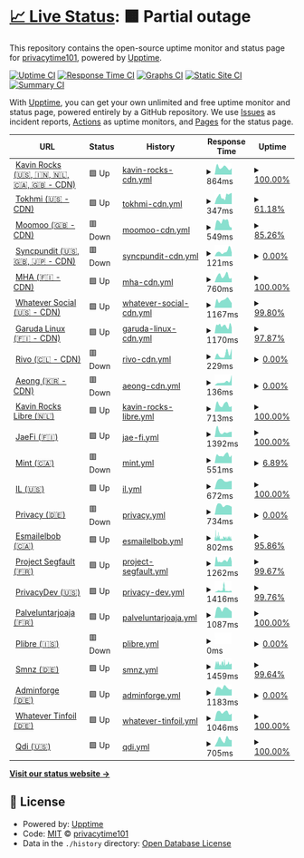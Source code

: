 # [📈 Live Status](https://privacytime101.github.io/PipedStatus): <!--live status--> **🟧 Partial outage**

This repository contains the open-source uptime monitor and status page for [privacytime101](https://privacytime101.github.io/PipedStatus), powered by [Upptime](https://github.com/upptime/upptime).

[![Uptime CI](https://github.com/privacytime101/PipedStatus/workflows/Uptime%20CI/badge.svg)](https://github.com/privacytime101/PipedStatus/actions?query=workflow%3A%22Uptime+CI%22)
[![Response Time CI](https://github.com/privacytime101/PipedStatus/workflows/Response%20Time%20CI/badge.svg)](https://github.com/privacytime101/PipedStatus/actions?query=workflow%3A%22Response+Time+CI%22)
[![Graphs CI](https://github.com/privacytime101/PipedStatus/workflows/Graphs%20CI/badge.svg)](https://github.com/privacytime101/PipedStatus/actions?query=workflow%3A%22Graphs+CI%22)
[![Static Site CI](https://github.com/privacytime101/PipedStatus/workflows/Static%20Site%20CI/badge.svg)](https://github.com/privacytime101/PipedStatus/actions?query=workflow%3A%22Static+Site+CI%22)
[![Summary CI](https://github.com/privacytime101/PipedStatus/workflows/Summary%20CI/badge.svg)](https://github.com/privacytime101/PipedStatus/actions?query=workflow%3A%22Summary+CI%22)

With [Upptime](https://upptime.js.org), you can get your own unlimited and free uptime monitor and status page, powered entirely by a GitHub repository. We use [Issues](https://github.com/privacytime101/PipedStatus/issues) as incident reports, [Actions](https://github.com/privacytime101/PipedStatus/actions) as uptime monitors, and [Pages](https://privacytime101.github.io/PipedStatus) for the status page.

<!--start: status pages-->
<!-- This summary is generated by Upptime (https://github.com/upptime/upptime) -->
<!-- Do not edit this manually, your changes will be overwritten -->
<!-- prettier-ignore -->
| URL | Status | History | Response Time | Uptime |
| --- | ------ | ------- | ------------- | ------ |
| <img alt="" src="https://icons.duckduckgo.com/ip3/pipedapi.kavin.rocks.ico" height="13"> [Kavin Rocks (🇺🇸, 🇮🇳, 🇳🇱, 🇨🇦, 🇬🇧 - CDN)](https://pipedapi.kavin.rocks) | 🟩 Up | [kavin-rocks-cdn.yml](https://github.com/privacytime101/PipedStatus/commits/HEAD/history/kavin-rocks-cdn.yml) | <details><summary><img alt="Response time graph" src="./graphs/kavin-rocks-cdn/response-time-week.png" height="20"> 864ms</summary><br><a href="https://piped.faith/history/kavin-rocks-cdn"><img alt="Response time 1014" src="https://img.shields.io/endpoint?url=https%3A%2F%2Fraw.githubusercontent.com%2Fprivacytime101%2FPipedStatus%2FHEAD%2Fapi%2Fkavin-rocks-cdn%2Fresponse-time.json"></a><br><a href="https://piped.faith/history/kavin-rocks-cdn"><img alt="24-hour response time 772" src="https://img.shields.io/endpoint?url=https%3A%2F%2Fraw.githubusercontent.com%2Fprivacytime101%2FPipedStatus%2FHEAD%2Fapi%2Fkavin-rocks-cdn%2Fresponse-time-day.json"></a><br><a href="https://piped.faith/history/kavin-rocks-cdn"><img alt="7-day response time 864" src="https://img.shields.io/endpoint?url=https%3A%2F%2Fraw.githubusercontent.com%2Fprivacytime101%2FPipedStatus%2FHEAD%2Fapi%2Fkavin-rocks-cdn%2Fresponse-time-week.json"></a><br><a href="https://piped.faith/history/kavin-rocks-cdn"><img alt="30-day response time 1173" src="https://img.shields.io/endpoint?url=https%3A%2F%2Fraw.githubusercontent.com%2Fprivacytime101%2FPipedStatus%2FHEAD%2Fapi%2Fkavin-rocks-cdn%2Fresponse-time-month.json"></a><br><a href="https://piped.faith/history/kavin-rocks-cdn"><img alt="1-year response time 1014" src="https://img.shields.io/endpoint?url=https%3A%2F%2Fraw.githubusercontent.com%2Fprivacytime101%2FPipedStatus%2FHEAD%2Fapi%2Fkavin-rocks-cdn%2Fresponse-time-year.json"></a></details> | <details><summary><a href="https://piped.faith/history/kavin-rocks-cdn">100.00%</a></summary><a href="https://piped.faith/history/kavin-rocks-cdn"><img alt="All-time uptime 99.53%" src="https://img.shields.io/endpoint?url=https%3A%2F%2Fraw.githubusercontent.com%2Fprivacytime101%2FPipedStatus%2FHEAD%2Fapi%2Fkavin-rocks-cdn%2Fuptime.json"></a><br><a href="https://piped.faith/history/kavin-rocks-cdn"><img alt="24-hour uptime 100.00%" src="https://img.shields.io/endpoint?url=https%3A%2F%2Fraw.githubusercontent.com%2Fprivacytime101%2FPipedStatus%2FHEAD%2Fapi%2Fkavin-rocks-cdn%2Fuptime-day.json"></a><br><a href="https://piped.faith/history/kavin-rocks-cdn"><img alt="7-day uptime 100.00%" src="https://img.shields.io/endpoint?url=https%3A%2F%2Fraw.githubusercontent.com%2Fprivacytime101%2FPipedStatus%2FHEAD%2Fapi%2Fkavin-rocks-cdn%2Fuptime-week.json"></a><br><a href="https://piped.faith/history/kavin-rocks-cdn"><img alt="30-day uptime 99.46%" src="https://img.shields.io/endpoint?url=https%3A%2F%2Fraw.githubusercontent.com%2Fprivacytime101%2FPipedStatus%2FHEAD%2Fapi%2Fkavin-rocks-cdn%2Fuptime-month.json"></a><br><a href="https://piped.faith/history/kavin-rocks-cdn"><img alt="1-year uptime 99.53%" src="https://img.shields.io/endpoint?url=https%3A%2F%2Fraw.githubusercontent.com%2Fprivacytime101%2FPipedStatus%2FHEAD%2Fapi%2Fkavin-rocks-cdn%2Fuptime-year.json"></a></details>
| <img alt="" src="https://icons.duckduckgo.com/ip3/pipedapi.tokhmi.xyz.ico" height="13"> [Tokhmi (🇺🇸 - CDN)](https://pipedapi.tokhmi.xyz) | 🟩 Up | [tokhmi-cdn.yml](https://github.com/privacytime101/PipedStatus/commits/HEAD/history/tokhmi-cdn.yml) | <details><summary><img alt="Response time graph" src="./graphs/tokhmi-cdn/response-time-week.png" height="20"> 347ms</summary><br><a href="https://piped.faith/history/tokhmi-cdn"><img alt="Response time 668" src="https://img.shields.io/endpoint?url=https%3A%2F%2Fraw.githubusercontent.com%2Fprivacytime101%2FPipedStatus%2FHEAD%2Fapi%2Ftokhmi-cdn%2Fresponse-time.json"></a><br><a href="https://piped.faith/history/tokhmi-cdn"><img alt="24-hour response time 485" src="https://img.shields.io/endpoint?url=https%3A%2F%2Fraw.githubusercontent.com%2Fprivacytime101%2FPipedStatus%2FHEAD%2Fapi%2Ftokhmi-cdn%2Fresponse-time-day.json"></a><br><a href="https://piped.faith/history/tokhmi-cdn"><img alt="7-day response time 347" src="https://img.shields.io/endpoint?url=https%3A%2F%2Fraw.githubusercontent.com%2Fprivacytime101%2FPipedStatus%2FHEAD%2Fapi%2Ftokhmi-cdn%2Fresponse-time-week.json"></a><br><a href="https://piped.faith/history/tokhmi-cdn"><img alt="30-day response time 744" src="https://img.shields.io/endpoint?url=https%3A%2F%2Fraw.githubusercontent.com%2Fprivacytime101%2FPipedStatus%2FHEAD%2Fapi%2Ftokhmi-cdn%2Fresponse-time-month.json"></a><br><a href="https://piped.faith/history/tokhmi-cdn"><img alt="1-year response time 668" src="https://img.shields.io/endpoint?url=https%3A%2F%2Fraw.githubusercontent.com%2Fprivacytime101%2FPipedStatus%2FHEAD%2Fapi%2Ftokhmi-cdn%2Fresponse-time-year.json"></a></details> | <details><summary><a href="https://piped.faith/history/tokhmi-cdn">61.18%</a></summary><a href="https://piped.faith/history/tokhmi-cdn"><img alt="All-time uptime 75.18%" src="https://img.shields.io/endpoint?url=https%3A%2F%2Fraw.githubusercontent.com%2Fprivacytime101%2FPipedStatus%2FHEAD%2Fapi%2Ftokhmi-cdn%2Fuptime.json"></a><br><a href="https://piped.faith/history/tokhmi-cdn"><img alt="24-hour uptime 100.00%" src="https://img.shields.io/endpoint?url=https%3A%2F%2Fraw.githubusercontent.com%2Fprivacytime101%2FPipedStatus%2FHEAD%2Fapi%2Ftokhmi-cdn%2Fuptime-day.json"></a><br><a href="https://piped.faith/history/tokhmi-cdn"><img alt="7-day uptime 61.18%" src="https://img.shields.io/endpoint?url=https%3A%2F%2Fraw.githubusercontent.com%2Fprivacytime101%2FPipedStatus%2FHEAD%2Fapi%2Ftokhmi-cdn%2Fuptime-week.json"></a><br><a href="https://piped.faith/history/tokhmi-cdn"><img alt="30-day uptime 73.50%" src="https://img.shields.io/endpoint?url=https%3A%2F%2Fraw.githubusercontent.com%2Fprivacytime101%2FPipedStatus%2FHEAD%2Fapi%2Ftokhmi-cdn%2Fuptime-month.json"></a><br><a href="https://piped.faith/history/tokhmi-cdn"><img alt="1-year uptime 75.18%" src="https://img.shields.io/endpoint?url=https%3A%2F%2Fraw.githubusercontent.com%2Fprivacytime101%2FPipedStatus%2FHEAD%2Fapi%2Ftokhmi-cdn%2Fuptime-year.json"></a></details>
| <img alt="" src="https://icons.duckduckgo.com/ip3/pipedapi.moomoo.me.ico" height="13"> [Moomoo (🇬🇧 - CDN)](https://pipedapi.moomoo.me) | 🟥 Down | [moomoo-cdn.yml](https://github.com/privacytime101/PipedStatus/commits/HEAD/history/moomoo-cdn.yml) | <details><summary><img alt="Response time graph" src="./graphs/moomoo-cdn/response-time-week.png" height="20"> 549ms</summary><br><a href="https://piped.faith/history/moomoo-cdn"><img alt="Response time 730" src="https://img.shields.io/endpoint?url=https%3A%2F%2Fraw.githubusercontent.com%2Fprivacytime101%2FPipedStatus%2FHEAD%2Fapi%2Fmoomoo-cdn%2Fresponse-time.json"></a><br><a href="https://piped.faith/history/moomoo-cdn"><img alt="24-hour response time 169" src="https://img.shields.io/endpoint?url=https%3A%2F%2Fraw.githubusercontent.com%2Fprivacytime101%2FPipedStatus%2FHEAD%2Fapi%2Fmoomoo-cdn%2Fresponse-time-day.json"></a><br><a href="https://piped.faith/history/moomoo-cdn"><img alt="7-day response time 549" src="https://img.shields.io/endpoint?url=https%3A%2F%2Fraw.githubusercontent.com%2Fprivacytime101%2FPipedStatus%2FHEAD%2Fapi%2Fmoomoo-cdn%2Fresponse-time-week.json"></a><br><a href="https://piped.faith/history/moomoo-cdn"><img alt="30-day response time 549" src="https://img.shields.io/endpoint?url=https%3A%2F%2Fraw.githubusercontent.com%2Fprivacytime101%2FPipedStatus%2FHEAD%2Fapi%2Fmoomoo-cdn%2Fresponse-time-month.json"></a><br><a href="https://piped.faith/history/moomoo-cdn"><img alt="1-year response time 730" src="https://img.shields.io/endpoint?url=https%3A%2F%2Fraw.githubusercontent.com%2Fprivacytime101%2FPipedStatus%2FHEAD%2Fapi%2Fmoomoo-cdn%2Fresponse-time-year.json"></a></details> | <details><summary><a href="https://piped.faith/history/moomoo-cdn">85.26%</a></summary><a href="https://piped.faith/history/moomoo-cdn"><img alt="All-time uptime 70.02%" src="https://img.shields.io/endpoint?url=https%3A%2F%2Fraw.githubusercontent.com%2Fprivacytime101%2FPipedStatus%2FHEAD%2Fapi%2Fmoomoo-cdn%2Fuptime.json"></a><br><a href="https://piped.faith/history/moomoo-cdn"><img alt="24-hour uptime 0.00%" src="https://img.shields.io/endpoint?url=https%3A%2F%2Fraw.githubusercontent.com%2Fprivacytime101%2FPipedStatus%2FHEAD%2Fapi%2Fmoomoo-cdn%2Fuptime-day.json"></a><br><a href="https://piped.faith/history/moomoo-cdn"><img alt="7-day uptime 85.26%" src="https://img.shields.io/endpoint?url=https%3A%2F%2Fraw.githubusercontent.com%2Fprivacytime101%2FPipedStatus%2FHEAD%2Fapi%2Fmoomoo-cdn%2Fuptime-week.json"></a><br><a href="https://piped.faith/history/moomoo-cdn"><img alt="30-day uptime 72.99%" src="https://img.shields.io/endpoint?url=https%3A%2F%2Fraw.githubusercontent.com%2Fprivacytime101%2FPipedStatus%2FHEAD%2Fapi%2Fmoomoo-cdn%2Fuptime-month.json"></a><br><a href="https://piped.faith/history/moomoo-cdn"><img alt="1-year uptime 70.02%" src="https://img.shields.io/endpoint?url=https%3A%2F%2Fraw.githubusercontent.com%2Fprivacytime101%2FPipedStatus%2FHEAD%2Fapi%2Fmoomoo-cdn%2Fuptime-year.json"></a></details>
| <img alt="" src="https://icons.duckduckgo.com/ip3/pipedapi.syncpundit.io.ico" height="13"> [Syncpundit (🇺🇸, 🇬🇧, 🇯🇵 - CDN)](https://pipedapi.syncpundit.io) | 🟥 Down | [syncpundit-cdn.yml](https://github.com/privacytime101/PipedStatus/commits/HEAD/history/syncpundit-cdn.yml) | <details><summary><img alt="Response time graph" src="./graphs/syncpundit-cdn/response-time-week.png" height="20"> 121ms</summary><br><a href="https://piped.faith/history/syncpundit-cdn"><img alt="Response time 104" src="https://img.shields.io/endpoint?url=https%3A%2F%2Fraw.githubusercontent.com%2Fprivacytime101%2FPipedStatus%2FHEAD%2Fapi%2Fsyncpundit-cdn%2Fresponse-time.json"></a><br><a href="https://piped.faith/history/syncpundit-cdn"><img alt="24-hour response time 97" src="https://img.shields.io/endpoint?url=https%3A%2F%2Fraw.githubusercontent.com%2Fprivacytime101%2FPipedStatus%2FHEAD%2Fapi%2Fsyncpundit-cdn%2Fresponse-time-day.json"></a><br><a href="https://piped.faith/history/syncpundit-cdn"><img alt="7-day response time 121" src="https://img.shields.io/endpoint?url=https%3A%2F%2Fraw.githubusercontent.com%2Fprivacytime101%2FPipedStatus%2FHEAD%2Fapi%2Fsyncpundit-cdn%2Fresponse-time-week.json"></a><br><a href="https://piped.faith/history/syncpundit-cdn"><img alt="30-day response time 98" src="https://img.shields.io/endpoint?url=https%3A%2F%2Fraw.githubusercontent.com%2Fprivacytime101%2FPipedStatus%2FHEAD%2Fapi%2Fsyncpundit-cdn%2Fresponse-time-month.json"></a><br><a href="https://piped.faith/history/syncpundit-cdn"><img alt="1-year response time 104" src="https://img.shields.io/endpoint?url=https%3A%2F%2Fraw.githubusercontent.com%2Fprivacytime101%2FPipedStatus%2FHEAD%2Fapi%2Fsyncpundit-cdn%2Fresponse-time-year.json"></a></details> | <details><summary><a href="https://piped.faith/history/syncpundit-cdn">0.00%</a></summary><a href="https://piped.faith/history/syncpundit-cdn"><img alt="All-time uptime 0.00%" src="https://img.shields.io/endpoint?url=https%3A%2F%2Fraw.githubusercontent.com%2Fprivacytime101%2FPipedStatus%2FHEAD%2Fapi%2Fsyncpundit-cdn%2Fuptime.json"></a><br><a href="https://piped.faith/history/syncpundit-cdn"><img alt="24-hour uptime 0.00%" src="https://img.shields.io/endpoint?url=https%3A%2F%2Fraw.githubusercontent.com%2Fprivacytime101%2FPipedStatus%2FHEAD%2Fapi%2Fsyncpundit-cdn%2Fuptime-day.json"></a><br><a href="https://piped.faith/history/syncpundit-cdn"><img alt="7-day uptime 0.00%" src="https://img.shields.io/endpoint?url=https%3A%2F%2Fraw.githubusercontent.com%2Fprivacytime101%2FPipedStatus%2FHEAD%2Fapi%2Fsyncpundit-cdn%2Fuptime-week.json"></a><br><a href="https://piped.faith/history/syncpundit-cdn"><img alt="30-day uptime 1.38%" src="https://img.shields.io/endpoint?url=https%3A%2F%2Fraw.githubusercontent.com%2Fprivacytime101%2FPipedStatus%2FHEAD%2Fapi%2Fsyncpundit-cdn%2Fuptime-month.json"></a><br><a href="https://piped.faith/history/syncpundit-cdn"><img alt="1-year uptime 0.00%" src="https://img.shields.io/endpoint?url=https%3A%2F%2Fraw.githubusercontent.com%2Fprivacytime101%2FPipedStatus%2FHEAD%2Fapi%2Fsyncpundit-cdn%2Fuptime-year.json"></a></details>
| <img alt="" src="https://icons.duckduckgo.com/ip3/api-piped.mha.fi.ico" height="13"> [MHA (🇫🇮 - CDN)](https://api-piped.mha.fi) | 🟩 Up | [mha-cdn.yml](https://github.com/privacytime101/PipedStatus/commits/HEAD/history/mha-cdn.yml) | <details><summary><img alt="Response time graph" src="./graphs/mha-cdn/response-time-week.png" height="20"> 760ms</summary><br><a href="https://piped.faith/history/mha-cdn"><img alt="Response time 1001" src="https://img.shields.io/endpoint?url=https%3A%2F%2Fraw.githubusercontent.com%2Fprivacytime101%2FPipedStatus%2FHEAD%2Fapi%2Fmha-cdn%2Fresponse-time.json"></a><br><a href="https://piped.faith/history/mha-cdn"><img alt="24-hour response time 508" src="https://img.shields.io/endpoint?url=https%3A%2F%2Fraw.githubusercontent.com%2Fprivacytime101%2FPipedStatus%2FHEAD%2Fapi%2Fmha-cdn%2Fresponse-time-day.json"></a><br><a href="https://piped.faith/history/mha-cdn"><img alt="7-day response time 760" src="https://img.shields.io/endpoint?url=https%3A%2F%2Fraw.githubusercontent.com%2Fprivacytime101%2FPipedStatus%2FHEAD%2Fapi%2Fmha-cdn%2Fresponse-time-week.json"></a><br><a href="https://piped.faith/history/mha-cdn"><img alt="30-day response time 1103" src="https://img.shields.io/endpoint?url=https%3A%2F%2Fraw.githubusercontent.com%2Fprivacytime101%2FPipedStatus%2FHEAD%2Fapi%2Fmha-cdn%2Fresponse-time-month.json"></a><br><a href="https://piped.faith/history/mha-cdn"><img alt="1-year response time 1001" src="https://img.shields.io/endpoint?url=https%3A%2F%2Fraw.githubusercontent.com%2Fprivacytime101%2FPipedStatus%2FHEAD%2Fapi%2Fmha-cdn%2Fresponse-time-year.json"></a></details> | <details><summary><a href="https://piped.faith/history/mha-cdn">100.00%</a></summary><a href="https://piped.faith/history/mha-cdn"><img alt="All-time uptime 98.35%" src="https://img.shields.io/endpoint?url=https%3A%2F%2Fraw.githubusercontent.com%2Fprivacytime101%2FPipedStatus%2FHEAD%2Fapi%2Fmha-cdn%2Fuptime.json"></a><br><a href="https://piped.faith/history/mha-cdn"><img alt="24-hour uptime 100.00%" src="https://img.shields.io/endpoint?url=https%3A%2F%2Fraw.githubusercontent.com%2Fprivacytime101%2FPipedStatus%2FHEAD%2Fapi%2Fmha-cdn%2Fuptime-day.json"></a><br><a href="https://piped.faith/history/mha-cdn"><img alt="7-day uptime 100.00%" src="https://img.shields.io/endpoint?url=https%3A%2F%2Fraw.githubusercontent.com%2Fprivacytime101%2FPipedStatus%2FHEAD%2Fapi%2Fmha-cdn%2Fuptime-week.json"></a><br><a href="https://piped.faith/history/mha-cdn"><img alt="30-day uptime 98.09%" src="https://img.shields.io/endpoint?url=https%3A%2F%2Fraw.githubusercontent.com%2Fprivacytime101%2FPipedStatus%2FHEAD%2Fapi%2Fmha-cdn%2Fuptime-month.json"></a><br><a href="https://piped.faith/history/mha-cdn"><img alt="1-year uptime 98.35%" src="https://img.shields.io/endpoint?url=https%3A%2F%2Fraw.githubusercontent.com%2Fprivacytime101%2FPipedStatus%2FHEAD%2Fapi%2Fmha-cdn%2Fuptime-year.json"></a></details>
| <img alt="" src="https://icons.duckduckgo.com/ip3/watchapi.whatever.social.ico" height="13"> [Whatever Social (🇺🇸 - CDN)](https://watchapi.whatever.social) | 🟩 Up | [whatever-social-cdn.yml](https://github.com/privacytime101/PipedStatus/commits/HEAD/history/whatever-social-cdn.yml) | <details><summary><img alt="Response time graph" src="./graphs/whatever-social-cdn/response-time-week.png" height="20"> 1167ms</summary><br><a href="https://piped.faith/history/whatever-social-cdn"><img alt="Response time 822" src="https://img.shields.io/endpoint?url=https%3A%2F%2Fraw.githubusercontent.com%2Fprivacytime101%2FPipedStatus%2FHEAD%2Fapi%2Fwhatever-social-cdn%2Fresponse-time.json"></a><br><a href="https://piped.faith/history/whatever-social-cdn"><img alt="24-hour response time 958" src="https://img.shields.io/endpoint?url=https%3A%2F%2Fraw.githubusercontent.com%2Fprivacytime101%2FPipedStatus%2FHEAD%2Fapi%2Fwhatever-social-cdn%2Fresponse-time-day.json"></a><br><a href="https://piped.faith/history/whatever-social-cdn"><img alt="7-day response time 1167" src="https://img.shields.io/endpoint?url=https%3A%2F%2Fraw.githubusercontent.com%2Fprivacytime101%2FPipedStatus%2FHEAD%2Fapi%2Fwhatever-social-cdn%2Fresponse-time-week.json"></a><br><a href="https://piped.faith/history/whatever-social-cdn"><img alt="30-day response time 904" src="https://img.shields.io/endpoint?url=https%3A%2F%2Fraw.githubusercontent.com%2Fprivacytime101%2FPipedStatus%2FHEAD%2Fapi%2Fwhatever-social-cdn%2Fresponse-time-month.json"></a><br><a href="https://piped.faith/history/whatever-social-cdn"><img alt="1-year response time 822" src="https://img.shields.io/endpoint?url=https%3A%2F%2Fraw.githubusercontent.com%2Fprivacytime101%2FPipedStatus%2FHEAD%2Fapi%2Fwhatever-social-cdn%2Fresponse-time-year.json"></a></details> | <details><summary><a href="https://piped.faith/history/whatever-social-cdn">99.80%</a></summary><a href="https://piped.faith/history/whatever-social-cdn"><img alt="All-time uptime 94.75%" src="https://img.shields.io/endpoint?url=https%3A%2F%2Fraw.githubusercontent.com%2Fprivacytime101%2FPipedStatus%2FHEAD%2Fapi%2Fwhatever-social-cdn%2Fuptime.json"></a><br><a href="https://piped.faith/history/whatever-social-cdn"><img alt="24-hour uptime 98.59%" src="https://img.shields.io/endpoint?url=https%3A%2F%2Fraw.githubusercontent.com%2Fprivacytime101%2FPipedStatus%2FHEAD%2Fapi%2Fwhatever-social-cdn%2Fuptime-day.json"></a><br><a href="https://piped.faith/history/whatever-social-cdn"><img alt="7-day uptime 99.80%" src="https://img.shields.io/endpoint?url=https%3A%2F%2Fraw.githubusercontent.com%2Fprivacytime101%2FPipedStatus%2FHEAD%2Fapi%2Fwhatever-social-cdn%2Fuptime-week.json"></a><br><a href="https://piped.faith/history/whatever-social-cdn"><img alt="30-day uptime 94.30%" src="https://img.shields.io/endpoint?url=https%3A%2F%2Fraw.githubusercontent.com%2Fprivacytime101%2FPipedStatus%2FHEAD%2Fapi%2Fwhatever-social-cdn%2Fuptime-month.json"></a><br><a href="https://piped.faith/history/whatever-social-cdn"><img alt="1-year uptime 94.75%" src="https://img.shields.io/endpoint?url=https%3A%2F%2Fraw.githubusercontent.com%2Fprivacytime101%2FPipedStatus%2FHEAD%2Fapi%2Fwhatever-social-cdn%2Fuptime-year.json"></a></details>
| <img alt="" src="https://icons.duckduckgo.com/ip3/piped-api.garudalinux.org.ico" height="13"> [Garuda Linux (🇫🇮 - CDN)](https://piped-api.garudalinux.org) | 🟩 Up | [garuda-linux-cdn.yml](https://github.com/privacytime101/PipedStatus/commits/HEAD/history/garuda-linux-cdn.yml) | <details><summary><img alt="Response time graph" src="./graphs/garuda-linux-cdn/response-time-week.png" height="20"> 1170ms</summary><br><a href="https://piped.faith/history/garuda-linux-cdn"><img alt="Response time 940" src="https://img.shields.io/endpoint?url=https%3A%2F%2Fraw.githubusercontent.com%2Fprivacytime101%2FPipedStatus%2FHEAD%2Fapi%2Fgaruda-linux-cdn%2Fresponse-time.json"></a><br><a href="https://piped.faith/history/garuda-linux-cdn"><img alt="24-hour response time 1047" src="https://img.shields.io/endpoint?url=https%3A%2F%2Fraw.githubusercontent.com%2Fprivacytime101%2FPipedStatus%2FHEAD%2Fapi%2Fgaruda-linux-cdn%2Fresponse-time-day.json"></a><br><a href="https://piped.faith/history/garuda-linux-cdn"><img alt="7-day response time 1170" src="https://img.shields.io/endpoint?url=https%3A%2F%2Fraw.githubusercontent.com%2Fprivacytime101%2FPipedStatus%2FHEAD%2Fapi%2Fgaruda-linux-cdn%2Fresponse-time-week.json"></a><br><a href="https://piped.faith/history/garuda-linux-cdn"><img alt="30-day response time 967" src="https://img.shields.io/endpoint?url=https%3A%2F%2Fraw.githubusercontent.com%2Fprivacytime101%2FPipedStatus%2FHEAD%2Fapi%2Fgaruda-linux-cdn%2Fresponse-time-month.json"></a><br><a href="https://piped.faith/history/garuda-linux-cdn"><img alt="1-year response time 940" src="https://img.shields.io/endpoint?url=https%3A%2F%2Fraw.githubusercontent.com%2Fprivacytime101%2FPipedStatus%2FHEAD%2Fapi%2Fgaruda-linux-cdn%2Fresponse-time-year.json"></a></details> | <details><summary><a href="https://piped.faith/history/garuda-linux-cdn">97.87%</a></summary><a href="https://piped.faith/history/garuda-linux-cdn"><img alt="All-time uptime 97.39%" src="https://img.shields.io/endpoint?url=https%3A%2F%2Fraw.githubusercontent.com%2Fprivacytime101%2FPipedStatus%2FHEAD%2Fapi%2Fgaruda-linux-cdn%2Fuptime.json"></a><br><a href="https://piped.faith/history/garuda-linux-cdn"><img alt="24-hour uptime 100.00%" src="https://img.shields.io/endpoint?url=https%3A%2F%2Fraw.githubusercontent.com%2Fprivacytime101%2FPipedStatus%2FHEAD%2Fapi%2Fgaruda-linux-cdn%2Fuptime-day.json"></a><br><a href="https://piped.faith/history/garuda-linux-cdn"><img alt="7-day uptime 97.87%" src="https://img.shields.io/endpoint?url=https%3A%2F%2Fraw.githubusercontent.com%2Fprivacytime101%2FPipedStatus%2FHEAD%2Fapi%2Fgaruda-linux-cdn%2Fuptime-week.json"></a><br><a href="https://piped.faith/history/garuda-linux-cdn"><img alt="30-day uptime 96.98%" src="https://img.shields.io/endpoint?url=https%3A%2F%2Fraw.githubusercontent.com%2Fprivacytime101%2FPipedStatus%2FHEAD%2Fapi%2Fgaruda-linux-cdn%2Fuptime-month.json"></a><br><a href="https://piped.faith/history/garuda-linux-cdn"><img alt="1-year uptime 97.39%" src="https://img.shields.io/endpoint?url=https%3A%2F%2Fraw.githubusercontent.com%2Fprivacytime101%2FPipedStatus%2FHEAD%2Fapi%2Fgaruda-linux-cdn%2Fuptime-year.json"></a></details>
| <img alt="" src="https://icons.duckduckgo.com/ip3/pipedapi.rivo.lol.ico" height="13"> [Rivo (🇨🇱 - CDN)](https://pipedapi.rivo.lol) | 🟥 Down | [rivo-cdn.yml](https://github.com/privacytime101/PipedStatus/commits/HEAD/history/rivo-cdn.yml) | <details><summary><img alt="Response time graph" src="./graphs/rivo-cdn/response-time-week.png" height="20"> 229ms</summary><br><a href="https://piped.faith/history/rivo-cdn"><img alt="Response time 207" src="https://img.shields.io/endpoint?url=https%3A%2F%2Fraw.githubusercontent.com%2Fprivacytime101%2FPipedStatus%2FHEAD%2Fapi%2Frivo-cdn%2Fresponse-time.json"></a><br><a href="https://piped.faith/history/rivo-cdn"><img alt="24-hour response time 466" src="https://img.shields.io/endpoint?url=https%3A%2F%2Fraw.githubusercontent.com%2Fprivacytime101%2FPipedStatus%2FHEAD%2Fapi%2Frivo-cdn%2Fresponse-time-day.json"></a><br><a href="https://piped.faith/history/rivo-cdn"><img alt="7-day response time 229" src="https://img.shields.io/endpoint?url=https%3A%2F%2Fraw.githubusercontent.com%2Fprivacytime101%2FPipedStatus%2FHEAD%2Fapi%2Frivo-cdn%2Fresponse-time-week.json"></a><br><a href="https://piped.faith/history/rivo-cdn"><img alt="30-day response time 240" src="https://img.shields.io/endpoint?url=https%3A%2F%2Fraw.githubusercontent.com%2Fprivacytime101%2FPipedStatus%2FHEAD%2Fapi%2Frivo-cdn%2Fresponse-time-month.json"></a><br><a href="https://piped.faith/history/rivo-cdn"><img alt="1-year response time 207" src="https://img.shields.io/endpoint?url=https%3A%2F%2Fraw.githubusercontent.com%2Fprivacytime101%2FPipedStatus%2FHEAD%2Fapi%2Frivo-cdn%2Fresponse-time-year.json"></a></details> | <details><summary><a href="https://piped.faith/history/rivo-cdn">0.00%</a></summary><a href="https://piped.faith/history/rivo-cdn"><img alt="All-time uptime 0.07%" src="https://img.shields.io/endpoint?url=https%3A%2F%2Fraw.githubusercontent.com%2Fprivacytime101%2FPipedStatus%2FHEAD%2Fapi%2Frivo-cdn%2Fuptime.json"></a><br><a href="https://piped.faith/history/rivo-cdn"><img alt="24-hour uptime 0.00%" src="https://img.shields.io/endpoint?url=https%3A%2F%2Fraw.githubusercontent.com%2Fprivacytime101%2FPipedStatus%2FHEAD%2Fapi%2Frivo-cdn%2Fuptime-day.json"></a><br><a href="https://piped.faith/history/rivo-cdn"><img alt="7-day uptime 0.00%" src="https://img.shields.io/endpoint?url=https%3A%2F%2Fraw.githubusercontent.com%2Fprivacytime101%2FPipedStatus%2FHEAD%2Fapi%2Frivo-cdn%2Fuptime-week.json"></a><br><a href="https://piped.faith/history/rivo-cdn"><img alt="30-day uptime 1.46%" src="https://img.shields.io/endpoint?url=https%3A%2F%2Fraw.githubusercontent.com%2Fprivacytime101%2FPipedStatus%2FHEAD%2Fapi%2Frivo-cdn%2Fuptime-month.json"></a><br><a href="https://piped.faith/history/rivo-cdn"><img alt="1-year uptime 0.07%" src="https://img.shields.io/endpoint?url=https%3A%2F%2Fraw.githubusercontent.com%2Fprivacytime101%2FPipedStatus%2FHEAD%2Fapi%2Frivo-cdn%2Fuptime-year.json"></a></details>
| <img alt="" src="https://icons.duckduckgo.com/ip3/pipedapi.aeong.one.ico" height="13"> [Aeong (🇰🇷 - CDN)](https://pipedapi.aeong.one) | 🟥 Down | [aeong-cdn.yml](https://github.com/privacytime101/PipedStatus/commits/HEAD/history/aeong-cdn.yml) | <details><summary><img alt="Response time graph" src="./graphs/aeong-cdn/response-time-week.png" height="20"> 136ms</summary><br><a href="https://piped.faith/history/aeong-cdn"><img alt="Response time 118" src="https://img.shields.io/endpoint?url=https%3A%2F%2Fraw.githubusercontent.com%2Fprivacytime101%2FPipedStatus%2FHEAD%2Fapi%2Faeong-cdn%2Fresponse-time.json"></a><br><a href="https://piped.faith/history/aeong-cdn"><img alt="24-hour response time 359" src="https://img.shields.io/endpoint?url=https%3A%2F%2Fraw.githubusercontent.com%2Fprivacytime101%2FPipedStatus%2FHEAD%2Fapi%2Faeong-cdn%2Fresponse-time-day.json"></a><br><a href="https://piped.faith/history/aeong-cdn"><img alt="7-day response time 136" src="https://img.shields.io/endpoint?url=https%3A%2F%2Fraw.githubusercontent.com%2Fprivacytime101%2FPipedStatus%2FHEAD%2Fapi%2Faeong-cdn%2Fresponse-time-week.json"></a><br><a href="https://piped.faith/history/aeong-cdn"><img alt="30-day response time 119" src="https://img.shields.io/endpoint?url=https%3A%2F%2Fraw.githubusercontent.com%2Fprivacytime101%2FPipedStatus%2FHEAD%2Fapi%2Faeong-cdn%2Fresponse-time-month.json"></a><br><a href="https://piped.faith/history/aeong-cdn"><img alt="1-year response time 118" src="https://img.shields.io/endpoint?url=https%3A%2F%2Fraw.githubusercontent.com%2Fprivacytime101%2FPipedStatus%2FHEAD%2Fapi%2Faeong-cdn%2Fresponse-time-year.json"></a></details> | <details><summary><a href="https://piped.faith/history/aeong-cdn">0.00%</a></summary><a href="https://piped.faith/history/aeong-cdn"><img alt="All-time uptime 0.00%" src="https://img.shields.io/endpoint?url=https%3A%2F%2Fraw.githubusercontent.com%2Fprivacytime101%2FPipedStatus%2FHEAD%2Fapi%2Faeong-cdn%2Fuptime.json"></a><br><a href="https://piped.faith/history/aeong-cdn"><img alt="24-hour uptime 0.00%" src="https://img.shields.io/endpoint?url=https%3A%2F%2Fraw.githubusercontent.com%2Fprivacytime101%2FPipedStatus%2FHEAD%2Fapi%2Faeong-cdn%2Fuptime-day.json"></a><br><a href="https://piped.faith/history/aeong-cdn"><img alt="7-day uptime 0.00%" src="https://img.shields.io/endpoint?url=https%3A%2F%2Fraw.githubusercontent.com%2Fprivacytime101%2FPipedStatus%2FHEAD%2Fapi%2Faeong-cdn%2Fuptime-week.json"></a><br><a href="https://piped.faith/history/aeong-cdn"><img alt="30-day uptime 1.38%" src="https://img.shields.io/endpoint?url=https%3A%2F%2Fraw.githubusercontent.com%2Fprivacytime101%2FPipedStatus%2FHEAD%2Fapi%2Faeong-cdn%2Fuptime-month.json"></a><br><a href="https://piped.faith/history/aeong-cdn"><img alt="1-year uptime 0.00%" src="https://img.shields.io/endpoint?url=https%3A%2F%2Fraw.githubusercontent.com%2Fprivacytime101%2FPipedStatus%2FHEAD%2Fapi%2Faeong-cdn%2Fuptime-year.json"></a></details>
| <img alt="" src="https://icons.duckduckgo.com/ip3/pipedapi-libre.kavin.rocks.ico" height="13"> [Kavin Rocks Libre (🇳🇱)](https://pipedapi-libre.kavin.rocks) | 🟩 Up | [kavin-rocks-libre.yml](https://github.com/privacytime101/PipedStatus/commits/HEAD/history/kavin-rocks-libre.yml) | <details><summary><img alt="Response time graph" src="./graphs/kavin-rocks-libre/response-time-week.png" height="20"> 713ms</summary><br><a href="https://piped.faith/history/kavin-rocks-libre"><img alt="Response time 643" src="https://img.shields.io/endpoint?url=https%3A%2F%2Fraw.githubusercontent.com%2Fprivacytime101%2FPipedStatus%2FHEAD%2Fapi%2Fkavin-rocks-libre%2Fresponse-time.json"></a><br><a href="https://piped.faith/history/kavin-rocks-libre"><img alt="24-hour response time 538" src="https://img.shields.io/endpoint?url=https%3A%2F%2Fraw.githubusercontent.com%2Fprivacytime101%2FPipedStatus%2FHEAD%2Fapi%2Fkavin-rocks-libre%2Fresponse-time-day.json"></a><br><a href="https://piped.faith/history/kavin-rocks-libre"><img alt="7-day response time 713" src="https://img.shields.io/endpoint?url=https%3A%2F%2Fraw.githubusercontent.com%2Fprivacytime101%2FPipedStatus%2FHEAD%2Fapi%2Fkavin-rocks-libre%2Fresponse-time-week.json"></a><br><a href="https://piped.faith/history/kavin-rocks-libre"><img alt="30-day response time 647" src="https://img.shields.io/endpoint?url=https%3A%2F%2Fraw.githubusercontent.com%2Fprivacytime101%2FPipedStatus%2FHEAD%2Fapi%2Fkavin-rocks-libre%2Fresponse-time-month.json"></a><br><a href="https://piped.faith/history/kavin-rocks-libre"><img alt="1-year response time 643" src="https://img.shields.io/endpoint?url=https%3A%2F%2Fraw.githubusercontent.com%2Fprivacytime101%2FPipedStatus%2FHEAD%2Fapi%2Fkavin-rocks-libre%2Fresponse-time-year.json"></a></details> | <details><summary><a href="https://piped.faith/history/kavin-rocks-libre">100.00%</a></summary><a href="https://piped.faith/history/kavin-rocks-libre"><img alt="All-time uptime 99.68%" src="https://img.shields.io/endpoint?url=https%3A%2F%2Fraw.githubusercontent.com%2Fprivacytime101%2FPipedStatus%2FHEAD%2Fapi%2Fkavin-rocks-libre%2Fuptime.json"></a><br><a href="https://piped.faith/history/kavin-rocks-libre"><img alt="24-hour uptime 100.00%" src="https://img.shields.io/endpoint?url=https%3A%2F%2Fraw.githubusercontent.com%2Fprivacytime101%2FPipedStatus%2FHEAD%2Fapi%2Fkavin-rocks-libre%2Fuptime-day.json"></a><br><a href="https://piped.faith/history/kavin-rocks-libre"><img alt="7-day uptime 100.00%" src="https://img.shields.io/endpoint?url=https%3A%2F%2Fraw.githubusercontent.com%2Fprivacytime101%2FPipedStatus%2FHEAD%2Fapi%2Fkavin-rocks-libre%2Fuptime-week.json"></a><br><a href="https://piped.faith/history/kavin-rocks-libre"><img alt="30-day uptime 99.63%" src="https://img.shields.io/endpoint?url=https%3A%2F%2Fraw.githubusercontent.com%2Fprivacytime101%2FPipedStatus%2FHEAD%2Fapi%2Fkavin-rocks-libre%2Fuptime-month.json"></a><br><a href="https://piped.faith/history/kavin-rocks-libre"><img alt="1-year uptime 99.68%" src="https://img.shields.io/endpoint?url=https%3A%2F%2Fraw.githubusercontent.com%2Fprivacytime101%2FPipedStatus%2FHEAD%2Fapi%2Fkavin-rocks-libre%2Fuptime-year.json"></a></details>
| <img alt="" src="https://icons.duckduckgo.com/ip3/api.yt.jae.fi.ico" height="13"> [JaeFi (🇫🇮)](https://api.yt.jae.fi) | 🟩 Up | [jae-fi.yml](https://github.com/privacytime101/PipedStatus/commits/HEAD/history/jae-fi.yml) | <details><summary><img alt="Response time graph" src="./graphs/jae-fi/response-time-week.png" height="20"> 1392ms</summary><br><a href="https://piped.faith/history/jae-fi"><img alt="Response time 1187" src="https://img.shields.io/endpoint?url=https%3A%2F%2Fraw.githubusercontent.com%2Fprivacytime101%2FPipedStatus%2FHEAD%2Fapi%2Fjae-fi%2Fresponse-time.json"></a><br><a href="https://piped.faith/history/jae-fi"><img alt="24-hour response time 1362" src="https://img.shields.io/endpoint?url=https%3A%2F%2Fraw.githubusercontent.com%2Fprivacytime101%2FPipedStatus%2FHEAD%2Fapi%2Fjae-fi%2Fresponse-time-day.json"></a><br><a href="https://piped.faith/history/jae-fi"><img alt="7-day response time 1392" src="https://img.shields.io/endpoint?url=https%3A%2F%2Fraw.githubusercontent.com%2Fprivacytime101%2FPipedStatus%2FHEAD%2Fapi%2Fjae-fi%2Fresponse-time-week.json"></a><br><a href="https://piped.faith/history/jae-fi"><img alt="30-day response time 1219" src="https://img.shields.io/endpoint?url=https%3A%2F%2Fraw.githubusercontent.com%2Fprivacytime101%2FPipedStatus%2FHEAD%2Fapi%2Fjae-fi%2Fresponse-time-month.json"></a><br><a href="https://piped.faith/history/jae-fi"><img alt="1-year response time 1187" src="https://img.shields.io/endpoint?url=https%3A%2F%2Fraw.githubusercontent.com%2Fprivacytime101%2FPipedStatus%2FHEAD%2Fapi%2Fjae-fi%2Fresponse-time-year.json"></a></details> | <details><summary><a href="https://piped.faith/history/jae-fi">100.00%</a></summary><a href="https://piped.faith/history/jae-fi"><img alt="All-time uptime 98.11%" src="https://img.shields.io/endpoint?url=https%3A%2F%2Fraw.githubusercontent.com%2Fprivacytime101%2FPipedStatus%2FHEAD%2Fapi%2Fjae-fi%2Fuptime.json"></a><br><a href="https://piped.faith/history/jae-fi"><img alt="24-hour uptime 100.00%" src="https://img.shields.io/endpoint?url=https%3A%2F%2Fraw.githubusercontent.com%2Fprivacytime101%2FPipedStatus%2FHEAD%2Fapi%2Fjae-fi%2Fuptime-day.json"></a><br><a href="https://piped.faith/history/jae-fi"><img alt="7-day uptime 100.00%" src="https://img.shields.io/endpoint?url=https%3A%2F%2Fraw.githubusercontent.com%2Fprivacytime101%2FPipedStatus%2FHEAD%2Fapi%2Fjae-fi%2Fuptime-week.json"></a><br><a href="https://piped.faith/history/jae-fi"><img alt="30-day uptime 97.81%" src="https://img.shields.io/endpoint?url=https%3A%2F%2Fraw.githubusercontent.com%2Fprivacytime101%2FPipedStatus%2FHEAD%2Fapi%2Fjae-fi%2Fuptime-month.json"></a><br><a href="https://piped.faith/history/jae-fi"><img alt="1-year uptime 98.11%" src="https://img.shields.io/endpoint?url=https%3A%2F%2Fraw.githubusercontent.com%2Fprivacytime101%2FPipedStatus%2FHEAD%2Fapi%2Fjae-fi%2Fuptime-year.json"></a></details>
| <img alt="" src="https://icons.duckduckgo.com/ip3/pa.mint.lgbt.ico" height="13"> [Mint (🇨🇦)](https://pa.mint.lgbt) | 🟥 Down | [mint.yml](https://github.com/privacytime101/PipedStatus/commits/HEAD/history/mint.yml) | <details><summary><img alt="Response time graph" src="./graphs/mint/response-time-week.png" height="20"> 551ms</summary><br><a href="https://piped.faith/history/mint"><img alt="Response time 877" src="https://img.shields.io/endpoint?url=https%3A%2F%2Fraw.githubusercontent.com%2Fprivacytime101%2FPipedStatus%2FHEAD%2Fapi%2Fmint%2Fresponse-time.json"></a><br><a href="https://piped.faith/history/mint"><img alt="24-hour response time 541" src="https://img.shields.io/endpoint?url=https%3A%2F%2Fraw.githubusercontent.com%2Fprivacytime101%2FPipedStatus%2FHEAD%2Fapi%2Fmint%2Fresponse-time-day.json"></a><br><a href="https://piped.faith/history/mint"><img alt="7-day response time 551" src="https://img.shields.io/endpoint?url=https%3A%2F%2Fraw.githubusercontent.com%2Fprivacytime101%2FPipedStatus%2FHEAD%2Fapi%2Fmint%2Fresponse-time-week.json"></a><br><a href="https://piped.faith/history/mint"><img alt="30-day response time 866" src="https://img.shields.io/endpoint?url=https%3A%2F%2Fraw.githubusercontent.com%2Fprivacytime101%2FPipedStatus%2FHEAD%2Fapi%2Fmint%2Fresponse-time-month.json"></a><br><a href="https://piped.faith/history/mint"><img alt="1-year response time 877" src="https://img.shields.io/endpoint?url=https%3A%2F%2Fraw.githubusercontent.com%2Fprivacytime101%2FPipedStatus%2FHEAD%2Fapi%2Fmint%2Fresponse-time-year.json"></a></details> | <details><summary><a href="https://piped.faith/history/mint">6.89%</a></summary><a href="https://piped.faith/history/mint"><img alt="All-time uptime 50.33%" src="https://img.shields.io/endpoint?url=https%3A%2F%2Fraw.githubusercontent.com%2Fprivacytime101%2FPipedStatus%2FHEAD%2Fapi%2Fmint%2Fuptime.json"></a><br><a href="https://piped.faith/history/mint"><img alt="24-hour uptime 0.00%" src="https://img.shields.io/endpoint?url=https%3A%2F%2Fraw.githubusercontent.com%2Fprivacytime101%2FPipedStatus%2FHEAD%2Fapi%2Fmint%2Fuptime-day.json"></a><br><a href="https://piped.faith/history/mint"><img alt="7-day uptime 6.89%" src="https://img.shields.io/endpoint?url=https%3A%2F%2Fraw.githubusercontent.com%2Fprivacytime101%2FPipedStatus%2FHEAD%2Fapi%2Fmint%2Fuptime-week.json"></a><br><a href="https://piped.faith/history/mint"><img alt="30-day uptime 48.93%" src="https://img.shields.io/endpoint?url=https%3A%2F%2Fraw.githubusercontent.com%2Fprivacytime101%2FPipedStatus%2FHEAD%2Fapi%2Fmint%2Fuptime-month.json"></a><br><a href="https://piped.faith/history/mint"><img alt="1-year uptime 50.33%" src="https://img.shields.io/endpoint?url=https%3A%2F%2Fraw.githubusercontent.com%2Fprivacytime101%2FPipedStatus%2FHEAD%2Fapi%2Fmint%2Fuptime-year.json"></a></details>
| <img alt="" src="https://icons.duckduckgo.com/ip3/pa.il.ax.ico" height="13"> [IL (🇺🇸)](https://pa.il.ax) | 🟩 Up | [il.yml](https://github.com/privacytime101/PipedStatus/commits/HEAD/history/il.yml) | <details><summary><img alt="Response time graph" src="./graphs/il/response-time-week.png" height="20"> 672ms</summary><br><a href="https://piped.faith/history/il"><img alt="Response time 670" src="https://img.shields.io/endpoint?url=https%3A%2F%2Fraw.githubusercontent.com%2Fprivacytime101%2FPipedStatus%2FHEAD%2Fapi%2Fil%2Fresponse-time.json"></a><br><a href="https://piped.faith/history/il"><img alt="24-hour response time 653" src="https://img.shields.io/endpoint?url=https%3A%2F%2Fraw.githubusercontent.com%2Fprivacytime101%2FPipedStatus%2FHEAD%2Fapi%2Fil%2Fresponse-time-day.json"></a><br><a href="https://piped.faith/history/il"><img alt="7-day response time 672" src="https://img.shields.io/endpoint?url=https%3A%2F%2Fraw.githubusercontent.com%2Fprivacytime101%2FPipedStatus%2FHEAD%2Fapi%2Fil%2Fresponse-time-week.json"></a><br><a href="https://piped.faith/history/il"><img alt="30-day response time 699" src="https://img.shields.io/endpoint?url=https%3A%2F%2Fraw.githubusercontent.com%2Fprivacytime101%2FPipedStatus%2FHEAD%2Fapi%2Fil%2Fresponse-time-month.json"></a><br><a href="https://piped.faith/history/il"><img alt="1-year response time 670" src="https://img.shields.io/endpoint?url=https%3A%2F%2Fraw.githubusercontent.com%2Fprivacytime101%2FPipedStatus%2FHEAD%2Fapi%2Fil%2Fresponse-time-year.json"></a></details> | <details><summary><a href="https://piped.faith/history/il">100.00%</a></summary><a href="https://piped.faith/history/il"><img alt="All-time uptime 95.26%" src="https://img.shields.io/endpoint?url=https%3A%2F%2Fraw.githubusercontent.com%2Fprivacytime101%2FPipedStatus%2FHEAD%2Fapi%2Fil%2Fuptime.json"></a><br><a href="https://piped.faith/history/il"><img alt="24-hour uptime 100.00%" src="https://img.shields.io/endpoint?url=https%3A%2F%2Fraw.githubusercontent.com%2Fprivacytime101%2FPipedStatus%2FHEAD%2Fapi%2Fil%2Fuptime-day.json"></a><br><a href="https://piped.faith/history/il"><img alt="7-day uptime 100.00%" src="https://img.shields.io/endpoint?url=https%3A%2F%2Fraw.githubusercontent.com%2Fprivacytime101%2FPipedStatus%2FHEAD%2Fapi%2Fil%2Fuptime-week.json"></a><br><a href="https://piped.faith/history/il"><img alt="30-day uptime 97.72%" src="https://img.shields.io/endpoint?url=https%3A%2F%2Fraw.githubusercontent.com%2Fprivacytime101%2FPipedStatus%2FHEAD%2Fapi%2Fil%2Fuptime-month.json"></a><br><a href="https://piped.faith/history/il"><img alt="1-year uptime 95.26%" src="https://img.shields.io/endpoint?url=https%3A%2F%2Fraw.githubusercontent.com%2Fprivacytime101%2FPipedStatus%2FHEAD%2Fapi%2Fil%2Fuptime-year.json"></a></details>
| <img alt="" src="https://icons.duckduckgo.com/ip3/piped-api.privacy.com.de.ico" height="13"> [Privacy (🇩🇪)](https://piped-api.privacy.com.de) | 🟥 Down | [privacy.yml](https://github.com/privacytime101/PipedStatus/commits/HEAD/history/privacy.yml) | <details><summary><img alt="Response time graph" src="./graphs/privacy/response-time-week.png" height="20"> 734ms</summary><br><a href="https://piped.faith/history/privacy"><img alt="Response time 952" src="https://img.shields.io/endpoint?url=https%3A%2F%2Fraw.githubusercontent.com%2Fprivacytime101%2FPipedStatus%2FHEAD%2Fapi%2Fprivacy%2Fresponse-time.json"></a><br><a href="https://piped.faith/history/privacy"><img alt="24-hour response time 0" src="https://img.shields.io/endpoint?url=https%3A%2F%2Fraw.githubusercontent.com%2Fprivacytime101%2FPipedStatus%2FHEAD%2Fapi%2Fprivacy%2Fresponse-time-day.json"></a><br><a href="https://piped.faith/history/privacy"><img alt="7-day response time 734" src="https://img.shields.io/endpoint?url=https%3A%2F%2Fraw.githubusercontent.com%2Fprivacytime101%2FPipedStatus%2FHEAD%2Fapi%2Fprivacy%2Fresponse-time-week.json"></a><br><a href="https://piped.faith/history/privacy"><img alt="30-day response time 952" src="https://img.shields.io/endpoint?url=https%3A%2F%2Fraw.githubusercontent.com%2Fprivacytime101%2FPipedStatus%2FHEAD%2Fapi%2Fprivacy%2Fresponse-time-month.json"></a><br><a href="https://piped.faith/history/privacy"><img alt="1-year response time 952" src="https://img.shields.io/endpoint?url=https%3A%2F%2Fraw.githubusercontent.com%2Fprivacytime101%2FPipedStatus%2FHEAD%2Fapi%2Fprivacy%2Fresponse-time-year.json"></a></details> | <details><summary><a href="https://piped.faith/history/privacy">0.00%</a></summary><a href="https://piped.faith/history/privacy"><img alt="All-time uptime 0.00%" src="https://img.shields.io/endpoint?url=https%3A%2F%2Fraw.githubusercontent.com%2Fprivacytime101%2FPipedStatus%2FHEAD%2Fapi%2Fprivacy%2Fuptime.json"></a><br><a href="https://piped.faith/history/privacy"><img alt="24-hour uptime 0.00%" src="https://img.shields.io/endpoint?url=https%3A%2F%2Fraw.githubusercontent.com%2Fprivacytime101%2FPipedStatus%2FHEAD%2Fapi%2Fprivacy%2Fuptime-day.json"></a><br><a href="https://piped.faith/history/privacy"><img alt="7-day uptime 0.00%" src="https://img.shields.io/endpoint?url=https%3A%2F%2Fraw.githubusercontent.com%2Fprivacytime101%2FPipedStatus%2FHEAD%2Fapi%2Fprivacy%2Fuptime-week.json"></a><br><a href="https://piped.faith/history/privacy"><img alt="30-day uptime 1.38%" src="https://img.shields.io/endpoint?url=https%3A%2F%2Fraw.githubusercontent.com%2Fprivacytime101%2FPipedStatus%2FHEAD%2Fapi%2Fprivacy%2Fuptime-month.json"></a><br><a href="https://piped.faith/history/privacy"><img alt="1-year uptime 0.00%" src="https://img.shields.io/endpoint?url=https%3A%2F%2Fraw.githubusercontent.com%2Fprivacytime101%2FPipedStatus%2FHEAD%2Fapi%2Fprivacy%2Fuptime-year.json"></a></details>
| <img alt="" src="https://icons.duckduckgo.com/ip3/pipedapi.esmailelbob.xyz.ico" height="13"> [Esmailelbob (🇨🇦)](https://pipedapi.esmailelbob.xyz) | 🟩 Up | [esmailelbob.yml](https://github.com/privacytime101/PipedStatus/commits/HEAD/history/esmailelbob.yml) | <details><summary><img alt="Response time graph" src="./graphs/esmailelbob/response-time-week.png" height="20"> 802ms</summary><br><a href="https://piped.faith/history/esmailelbob"><img alt="Response time 864" src="https://img.shields.io/endpoint?url=https%3A%2F%2Fraw.githubusercontent.com%2Fprivacytime101%2FPipedStatus%2FHEAD%2Fapi%2Fesmailelbob%2Fresponse-time.json"></a><br><a href="https://piped.faith/history/esmailelbob"><img alt="24-hour response time 655" src="https://img.shields.io/endpoint?url=https%3A%2F%2Fraw.githubusercontent.com%2Fprivacytime101%2FPipedStatus%2FHEAD%2Fapi%2Fesmailelbob%2Fresponse-time-day.json"></a><br><a href="https://piped.faith/history/esmailelbob"><img alt="7-day response time 802" src="https://img.shields.io/endpoint?url=https%3A%2F%2Fraw.githubusercontent.com%2Fprivacytime101%2FPipedStatus%2FHEAD%2Fapi%2Fesmailelbob%2Fresponse-time-week.json"></a><br><a href="https://piped.faith/history/esmailelbob"><img alt="30-day response time 881" src="https://img.shields.io/endpoint?url=https%3A%2F%2Fraw.githubusercontent.com%2Fprivacytime101%2FPipedStatus%2FHEAD%2Fapi%2Fesmailelbob%2Fresponse-time-month.json"></a><br><a href="https://piped.faith/history/esmailelbob"><img alt="1-year response time 864" src="https://img.shields.io/endpoint?url=https%3A%2F%2Fraw.githubusercontent.com%2Fprivacytime101%2FPipedStatus%2FHEAD%2Fapi%2Fesmailelbob%2Fresponse-time-year.json"></a></details> | <details><summary><a href="https://piped.faith/history/esmailelbob">95.86%</a></summary><a href="https://piped.faith/history/esmailelbob"><img alt="All-time uptime 96.93%" src="https://img.shields.io/endpoint?url=https%3A%2F%2Fraw.githubusercontent.com%2Fprivacytime101%2FPipedStatus%2FHEAD%2Fapi%2Fesmailelbob%2Fuptime.json"></a><br><a href="https://piped.faith/history/esmailelbob"><img alt="24-hour uptime 93.64%" src="https://img.shields.io/endpoint?url=https%3A%2F%2Fraw.githubusercontent.com%2Fprivacytime101%2FPipedStatus%2FHEAD%2Fapi%2Fesmailelbob%2Fuptime-day.json"></a><br><a href="https://piped.faith/history/esmailelbob"><img alt="7-day uptime 95.86%" src="https://img.shields.io/endpoint?url=https%3A%2F%2Fraw.githubusercontent.com%2Fprivacytime101%2FPipedStatus%2FHEAD%2Fapi%2Fesmailelbob%2Fuptime-week.json"></a><br><a href="https://piped.faith/history/esmailelbob"><img alt="30-day uptime 96.92%" src="https://img.shields.io/endpoint?url=https%3A%2F%2Fraw.githubusercontent.com%2Fprivacytime101%2FPipedStatus%2FHEAD%2Fapi%2Fesmailelbob%2Fuptime-month.json"></a><br><a href="https://piped.faith/history/esmailelbob"><img alt="1-year uptime 96.93%" src="https://img.shields.io/endpoint?url=https%3A%2F%2Fraw.githubusercontent.com%2Fprivacytime101%2FPipedStatus%2FHEAD%2Fapi%2Fesmailelbob%2Fuptime-year.json"></a></details>
| <img alt="" src="https://icons.duckduckgo.com/ip3/api.piped.projectsegfau.lt.ico" height="13"> [Project Segfault (🇫🇷)](https://api.piped.projectsegfau.lt) | 🟩 Up | [project-segfault.yml](https://github.com/privacytime101/PipedStatus/commits/HEAD/history/project-segfault.yml) | <details><summary><img alt="Response time graph" src="./graphs/project-segfault/response-time-week.png" height="20"> 1262ms</summary><br><a href="https://piped.faith/history/project-segfault"><img alt="Response time 1397" src="https://img.shields.io/endpoint?url=https%3A%2F%2Fraw.githubusercontent.com%2Fprivacytime101%2FPipedStatus%2FHEAD%2Fapi%2Fproject-segfault%2Fresponse-time.json"></a><br><a href="https://piped.faith/history/project-segfault"><img alt="24-hour response time 964" src="https://img.shields.io/endpoint?url=https%3A%2F%2Fraw.githubusercontent.com%2Fprivacytime101%2FPipedStatus%2FHEAD%2Fapi%2Fproject-segfault%2Fresponse-time-day.json"></a><br><a href="https://piped.faith/history/project-segfault"><img alt="7-day response time 1262" src="https://img.shields.io/endpoint?url=https%3A%2F%2Fraw.githubusercontent.com%2Fprivacytime101%2FPipedStatus%2FHEAD%2Fapi%2Fproject-segfault%2Fresponse-time-week.json"></a><br><a href="https://piped.faith/history/project-segfault"><img alt="30-day response time 1275" src="https://img.shields.io/endpoint?url=https%3A%2F%2Fraw.githubusercontent.com%2Fprivacytime101%2FPipedStatus%2FHEAD%2Fapi%2Fproject-segfault%2Fresponse-time-month.json"></a><br><a href="https://piped.faith/history/project-segfault"><img alt="1-year response time 1397" src="https://img.shields.io/endpoint?url=https%3A%2F%2Fraw.githubusercontent.com%2Fprivacytime101%2FPipedStatus%2FHEAD%2Fapi%2Fproject-segfault%2Fresponse-time-year.json"></a></details> | <details><summary><a href="https://piped.faith/history/project-segfault">99.67%</a></summary><a href="https://piped.faith/history/project-segfault"><img alt="All-time uptime 96.56%" src="https://img.shields.io/endpoint?url=https%3A%2F%2Fraw.githubusercontent.com%2Fprivacytime101%2FPipedStatus%2FHEAD%2Fapi%2Fproject-segfault%2Fuptime.json"></a><br><a href="https://piped.faith/history/project-segfault"><img alt="24-hour uptime 100.00%" src="https://img.shields.io/endpoint?url=https%3A%2F%2Fraw.githubusercontent.com%2Fprivacytime101%2FPipedStatus%2FHEAD%2Fapi%2Fproject-segfault%2Fuptime-day.json"></a><br><a href="https://piped.faith/history/project-segfault"><img alt="7-day uptime 99.67%" src="https://img.shields.io/endpoint?url=https%3A%2F%2Fraw.githubusercontent.com%2Fprivacytime101%2FPipedStatus%2FHEAD%2Fapi%2Fproject-segfault%2Fuptime-week.json"></a><br><a href="https://piped.faith/history/project-segfault"><img alt="30-day uptime 97.50%" src="https://img.shields.io/endpoint?url=https%3A%2F%2Fraw.githubusercontent.com%2Fprivacytime101%2FPipedStatus%2FHEAD%2Fapi%2Fproject-segfault%2Fuptime-month.json"></a><br><a href="https://piped.faith/history/project-segfault"><img alt="1-year uptime 96.56%" src="https://img.shields.io/endpoint?url=https%3A%2F%2Fraw.githubusercontent.com%2Fprivacytime101%2FPipedStatus%2FHEAD%2Fapi%2Fproject-segfault%2Fuptime-year.json"></a></details>
| <img alt="" src="https://icons.duckduckgo.com/ip3/api.piped.privacydev.net.ico" height="13"> [PrivacyDev (🇺🇸)](https://api.piped.privacydev.net) | 🟩 Up | [privacy-dev.yml](https://github.com/privacytime101/PipedStatus/commits/HEAD/history/privacy-dev.yml) | <details><summary><img alt="Response time graph" src="./graphs/privacy-dev/response-time-week.png" height="20"> 1416ms</summary><br><a href="https://piped.faith/history/privacy-dev"><img alt="Response time 921" src="https://img.shields.io/endpoint?url=https%3A%2F%2Fraw.githubusercontent.com%2Fprivacytime101%2FPipedStatus%2FHEAD%2Fapi%2Fprivacy-dev%2Fresponse-time.json"></a><br><a href="https://piped.faith/history/privacy-dev"><img alt="24-hour response time 1111" src="https://img.shields.io/endpoint?url=https%3A%2F%2Fraw.githubusercontent.com%2Fprivacytime101%2FPipedStatus%2FHEAD%2Fapi%2Fprivacy-dev%2Fresponse-time-day.json"></a><br><a href="https://piped.faith/history/privacy-dev"><img alt="7-day response time 1416" src="https://img.shields.io/endpoint?url=https%3A%2F%2Fraw.githubusercontent.com%2Fprivacytime101%2FPipedStatus%2FHEAD%2Fapi%2Fprivacy-dev%2Fresponse-time-week.json"></a><br><a href="https://piped.faith/history/privacy-dev"><img alt="30-day response time 1001" src="https://img.shields.io/endpoint?url=https%3A%2F%2Fraw.githubusercontent.com%2Fprivacytime101%2FPipedStatus%2FHEAD%2Fapi%2Fprivacy-dev%2Fresponse-time-month.json"></a><br><a href="https://piped.faith/history/privacy-dev"><img alt="1-year response time 921" src="https://img.shields.io/endpoint?url=https%3A%2F%2Fraw.githubusercontent.com%2Fprivacytime101%2FPipedStatus%2FHEAD%2Fapi%2Fprivacy-dev%2Fresponse-time-year.json"></a></details> | <details><summary><a href="https://piped.faith/history/privacy-dev">99.76%</a></summary><a href="https://piped.faith/history/privacy-dev"><img alt="All-time uptime 97.11%" src="https://img.shields.io/endpoint?url=https%3A%2F%2Fraw.githubusercontent.com%2Fprivacytime101%2FPipedStatus%2FHEAD%2Fapi%2Fprivacy-dev%2Fuptime.json"></a><br><a href="https://piped.faith/history/privacy-dev"><img alt="24-hour uptime 99.47%" src="https://img.shields.io/endpoint?url=https%3A%2F%2Fraw.githubusercontent.com%2Fprivacytime101%2FPipedStatus%2FHEAD%2Fapi%2Fprivacy-dev%2Fuptime-day.json"></a><br><a href="https://piped.faith/history/privacy-dev"><img alt="7-day uptime 99.76%" src="https://img.shields.io/endpoint?url=https%3A%2F%2Fraw.githubusercontent.com%2Fprivacytime101%2FPipedStatus%2FHEAD%2Fapi%2Fprivacy-dev%2Fuptime-week.json"></a><br><a href="https://piped.faith/history/privacy-dev"><img alt="30-day uptime 96.65%" src="https://img.shields.io/endpoint?url=https%3A%2F%2Fraw.githubusercontent.com%2Fprivacytime101%2FPipedStatus%2FHEAD%2Fapi%2Fprivacy-dev%2Fuptime-month.json"></a><br><a href="https://piped.faith/history/privacy-dev"><img alt="1-year uptime 97.11%" src="https://img.shields.io/endpoint?url=https%3A%2F%2Fraw.githubusercontent.com%2Fprivacytime101%2FPipedStatus%2FHEAD%2Fapi%2Fprivacy-dev%2Fuptime-year.json"></a></details>
| <img alt="" src="https://icons.duckduckgo.com/ip3/pipedapi.palveluntarjoaja.eu.ico" height="13"> [Palveluntarjoaja (🇫🇷)](https://pipedapi.palveluntarjoaja.eu) | 🟩 Up | [palveluntarjoaja.yml](https://github.com/privacytime101/PipedStatus/commits/HEAD/history/palveluntarjoaja.yml) | <details><summary><img alt="Response time graph" src="./graphs/palveluntarjoaja/response-time-week.png" height="20"> 1087ms</summary><br><a href="https://piped.faith/history/palveluntarjoaja"><img alt="Response time 1206" src="https://img.shields.io/endpoint?url=https%3A%2F%2Fraw.githubusercontent.com%2Fprivacytime101%2FPipedStatus%2FHEAD%2Fapi%2Fpalveluntarjoaja%2Fresponse-time.json"></a><br><a href="https://piped.faith/history/palveluntarjoaja"><img alt="24-hour response time 758" src="https://img.shields.io/endpoint?url=https%3A%2F%2Fraw.githubusercontent.com%2Fprivacytime101%2FPipedStatus%2FHEAD%2Fapi%2Fpalveluntarjoaja%2Fresponse-time-day.json"></a><br><a href="https://piped.faith/history/palveluntarjoaja"><img alt="7-day response time 1087" src="https://img.shields.io/endpoint?url=https%3A%2F%2Fraw.githubusercontent.com%2Fprivacytime101%2FPipedStatus%2FHEAD%2Fapi%2Fpalveluntarjoaja%2Fresponse-time-week.json"></a><br><a href="https://piped.faith/history/palveluntarjoaja"><img alt="30-day response time 1117" src="https://img.shields.io/endpoint?url=https%3A%2F%2Fraw.githubusercontent.com%2Fprivacytime101%2FPipedStatus%2FHEAD%2Fapi%2Fpalveluntarjoaja%2Fresponse-time-month.json"></a><br><a href="https://piped.faith/history/palveluntarjoaja"><img alt="1-year response time 1206" src="https://img.shields.io/endpoint?url=https%3A%2F%2Fraw.githubusercontent.com%2Fprivacytime101%2FPipedStatus%2FHEAD%2Fapi%2Fpalveluntarjoaja%2Fresponse-time-year.json"></a></details> | <details><summary><a href="https://piped.faith/history/palveluntarjoaja">100.00%</a></summary><a href="https://piped.faith/history/palveluntarjoaja"><img alt="All-time uptime 82.97%" src="https://img.shields.io/endpoint?url=https%3A%2F%2Fraw.githubusercontent.com%2Fprivacytime101%2FPipedStatus%2FHEAD%2Fapi%2Fpalveluntarjoaja%2Fuptime.json"></a><br><a href="https://piped.faith/history/palveluntarjoaja"><img alt="24-hour uptime 100.00%" src="https://img.shields.io/endpoint?url=https%3A%2F%2Fraw.githubusercontent.com%2Fprivacytime101%2FPipedStatus%2FHEAD%2Fapi%2Fpalveluntarjoaja%2Fuptime-day.json"></a><br><a href="https://piped.faith/history/palveluntarjoaja"><img alt="7-day uptime 100.00%" src="https://img.shields.io/endpoint?url=https%3A%2F%2Fraw.githubusercontent.com%2Fprivacytime101%2FPipedStatus%2FHEAD%2Fapi%2Fpalveluntarjoaja%2Fuptime-week.json"></a><br><a href="https://piped.faith/history/palveluntarjoaja"><img alt="30-day uptime 91.54%" src="https://img.shields.io/endpoint?url=https%3A%2F%2Fraw.githubusercontent.com%2Fprivacytime101%2FPipedStatus%2FHEAD%2Fapi%2Fpalveluntarjoaja%2Fuptime-month.json"></a><br><a href="https://piped.faith/history/palveluntarjoaja"><img alt="1-year uptime 82.97%" src="https://img.shields.io/endpoint?url=https%3A%2F%2Fraw.githubusercontent.com%2Fprivacytime101%2FPipedStatus%2FHEAD%2Fapi%2Fpalveluntarjoaja%2Fuptime-year.json"></a></details>
| <img alt="" src="https://icons.duckduckgo.com/ip3/p.plibre.com.ico" height="13"> [Plibre (🇮🇸)](https://p.plibre.com) | 🟥 Down | [plibre.yml](https://github.com/privacytime101/PipedStatus/commits/HEAD/history/plibre.yml) | <details><summary><img alt="Response time graph" src="./graphs/plibre/response-time-week.png" height="20"> 0ms</summary><br><a href="https://piped.faith/history/plibre"><img alt="Response time 0" src="https://img.shields.io/endpoint?url=https%3A%2F%2Fraw.githubusercontent.com%2Fprivacytime101%2FPipedStatus%2FHEAD%2Fapi%2Fplibre%2Fresponse-time.json"></a><br><a href="https://piped.faith/history/plibre"><img alt="24-hour response time 0" src="https://img.shields.io/endpoint?url=https%3A%2F%2Fraw.githubusercontent.com%2Fprivacytime101%2FPipedStatus%2FHEAD%2Fapi%2Fplibre%2Fresponse-time-day.json"></a><br><a href="https://piped.faith/history/plibre"><img alt="7-day response time 0" src="https://img.shields.io/endpoint?url=https%3A%2F%2Fraw.githubusercontent.com%2Fprivacytime101%2FPipedStatus%2FHEAD%2Fapi%2Fplibre%2Fresponse-time-week.json"></a><br><a href="https://piped.faith/history/plibre"><img alt="30-day response time 0" src="https://img.shields.io/endpoint?url=https%3A%2F%2Fraw.githubusercontent.com%2Fprivacytime101%2FPipedStatus%2FHEAD%2Fapi%2Fplibre%2Fresponse-time-month.json"></a><br><a href="https://piped.faith/history/plibre"><img alt="1-year response time 0" src="https://img.shields.io/endpoint?url=https%3A%2F%2Fraw.githubusercontent.com%2Fprivacytime101%2FPipedStatus%2FHEAD%2Fapi%2Fplibre%2Fresponse-time-year.json"></a></details> | <details><summary><a href="https://piped.faith/history/plibre">0.00%</a></summary><a href="https://piped.faith/history/plibre"><img alt="All-time uptime 0.00%" src="https://img.shields.io/endpoint?url=https%3A%2F%2Fraw.githubusercontent.com%2Fprivacytime101%2FPipedStatus%2FHEAD%2Fapi%2Fplibre%2Fuptime.json"></a><br><a href="https://piped.faith/history/plibre"><img alt="24-hour uptime 0.00%" src="https://img.shields.io/endpoint?url=https%3A%2F%2Fraw.githubusercontent.com%2Fprivacytime101%2FPipedStatus%2FHEAD%2Fapi%2Fplibre%2Fuptime-day.json"></a><br><a href="https://piped.faith/history/plibre"><img alt="7-day uptime 0.00%" src="https://img.shields.io/endpoint?url=https%3A%2F%2Fraw.githubusercontent.com%2Fprivacytime101%2FPipedStatus%2FHEAD%2Fapi%2Fplibre%2Fuptime-week.json"></a><br><a href="https://piped.faith/history/plibre"><img alt="30-day uptime 1.38%" src="https://img.shields.io/endpoint?url=https%3A%2F%2Fraw.githubusercontent.com%2Fprivacytime101%2FPipedStatus%2FHEAD%2Fapi%2Fplibre%2Fuptime-month.json"></a><br><a href="https://piped.faith/history/plibre"><img alt="1-year uptime 0.00%" src="https://img.shields.io/endpoint?url=https%3A%2F%2Fraw.githubusercontent.com%2Fprivacytime101%2FPipedStatus%2FHEAD%2Fapi%2Fplibre%2Fuptime-year.json"></a></details>
| <img alt="" src="https://icons.duckduckgo.com/ip3/pipedapi.smnz.de.ico" height="13"> [Smnz (🇩🇪)](https://pipedapi.smnz.de) | 🟩 Up | [smnz.yml](https://github.com/privacytime101/PipedStatus/commits/HEAD/history/smnz.yml) | <details><summary><img alt="Response time graph" src="./graphs/smnz/response-time-week.png" height="20"> 1459ms</summary><br><a href="https://piped.faith/history/smnz"><img alt="Response time 1614" src="https://img.shields.io/endpoint?url=https%3A%2F%2Fraw.githubusercontent.com%2Fprivacytime101%2FPipedStatus%2FHEAD%2Fapi%2Fsmnz%2Fresponse-time.json"></a><br><a href="https://piped.faith/history/smnz"><img alt="24-hour response time 1293" src="https://img.shields.io/endpoint?url=https%3A%2F%2Fraw.githubusercontent.com%2Fprivacytime101%2FPipedStatus%2FHEAD%2Fapi%2Fsmnz%2Fresponse-time-day.json"></a><br><a href="https://piped.faith/history/smnz"><img alt="7-day response time 1459" src="https://img.shields.io/endpoint?url=https%3A%2F%2Fraw.githubusercontent.com%2Fprivacytime101%2FPipedStatus%2FHEAD%2Fapi%2Fsmnz%2Fresponse-time-week.json"></a><br><a href="https://piped.faith/history/smnz"><img alt="30-day response time 1541" src="https://img.shields.io/endpoint?url=https%3A%2F%2Fraw.githubusercontent.com%2Fprivacytime101%2FPipedStatus%2FHEAD%2Fapi%2Fsmnz%2Fresponse-time-month.json"></a><br><a href="https://piped.faith/history/smnz"><img alt="1-year response time 1614" src="https://img.shields.io/endpoint?url=https%3A%2F%2Fraw.githubusercontent.com%2Fprivacytime101%2FPipedStatus%2FHEAD%2Fapi%2Fsmnz%2Fresponse-time-year.json"></a></details> | <details><summary><a href="https://piped.faith/history/smnz">99.64%</a></summary><a href="https://piped.faith/history/smnz"><img alt="All-time uptime 99.24%" src="https://img.shields.io/endpoint?url=https%3A%2F%2Fraw.githubusercontent.com%2Fprivacytime101%2FPipedStatus%2FHEAD%2Fapi%2Fsmnz%2Fuptime.json"></a><br><a href="https://piped.faith/history/smnz"><img alt="24-hour uptime 100.00%" src="https://img.shields.io/endpoint?url=https%3A%2F%2Fraw.githubusercontent.com%2Fprivacytime101%2FPipedStatus%2FHEAD%2Fapi%2Fsmnz%2Fuptime-day.json"></a><br><a href="https://piped.faith/history/smnz"><img alt="7-day uptime 99.64%" src="https://img.shields.io/endpoint?url=https%3A%2F%2Fraw.githubusercontent.com%2Fprivacytime101%2FPipedStatus%2FHEAD%2Fapi%2Fsmnz%2Fuptime-week.json"></a><br><a href="https://piped.faith/history/smnz"><img alt="30-day uptime 99.22%" src="https://img.shields.io/endpoint?url=https%3A%2F%2Fraw.githubusercontent.com%2Fprivacytime101%2FPipedStatus%2FHEAD%2Fapi%2Fsmnz%2Fuptime-month.json"></a><br><a href="https://piped.faith/history/smnz"><img alt="1-year uptime 99.24%" src="https://img.shields.io/endpoint?url=https%3A%2F%2Fraw.githubusercontent.com%2Fprivacytime101%2FPipedStatus%2FHEAD%2Fapi%2Fsmnz%2Fuptime-year.json"></a></details>
| <img alt="" src="https://icons.duckduckgo.com/ip3/pipedapi.adminforge.de.ico" height="13"> [Adminforge (🇩🇪)](https://pipedapi.adminforge.de) | 🟩 Up | [adminforge.yml](https://github.com/privacytime101/PipedStatus/commits/HEAD/history/adminforge.yml) | <details><summary><img alt="Response time graph" src="./graphs/adminforge/response-time-week.png" height="20"> 1183ms</summary><br><a href="https://piped.faith/history/adminforge"><img alt="Response time 1164" src="https://img.shields.io/endpoint?url=https%3A%2F%2Fraw.githubusercontent.com%2Fprivacytime101%2FPipedStatus%2FHEAD%2Fapi%2Fadminforge%2Fresponse-time.json"></a><br><a href="https://piped.faith/history/adminforge"><img alt="24-hour response time 973" src="https://img.shields.io/endpoint?url=https%3A%2F%2Fraw.githubusercontent.com%2Fprivacytime101%2FPipedStatus%2FHEAD%2Fapi%2Fadminforge%2Fresponse-time-day.json"></a><br><a href="https://piped.faith/history/adminforge"><img alt="7-day response time 1183" src="https://img.shields.io/endpoint?url=https%3A%2F%2Fraw.githubusercontent.com%2Fprivacytime101%2FPipedStatus%2FHEAD%2Fapi%2Fadminforge%2Fresponse-time-week.json"></a><br><a href="https://piped.faith/history/adminforge"><img alt="30-day response time 1181" src="https://img.shields.io/endpoint?url=https%3A%2F%2Fraw.githubusercontent.com%2Fprivacytime101%2FPipedStatus%2FHEAD%2Fapi%2Fadminforge%2Fresponse-time-month.json"></a><br><a href="https://piped.faith/history/adminforge"><img alt="1-year response time 1164" src="https://img.shields.io/endpoint?url=https%3A%2F%2Fraw.githubusercontent.com%2Fprivacytime101%2FPipedStatus%2FHEAD%2Fapi%2Fadminforge%2Fresponse-time-year.json"></a></details> | <details><summary><a href="https://piped.faith/history/adminforge">0.00%</a></summary><a href="https://piped.faith/history/adminforge"><img alt="All-time uptime 50.90%" src="https://img.shields.io/endpoint?url=https%3A%2F%2Fraw.githubusercontent.com%2Fprivacytime101%2FPipedStatus%2FHEAD%2Fapi%2Fadminforge%2Fuptime.json"></a><br><a href="https://piped.faith/history/adminforge"><img alt="24-hour uptime 0.00%" src="https://img.shields.io/endpoint?url=https%3A%2F%2Fraw.githubusercontent.com%2Fprivacytime101%2FPipedStatus%2FHEAD%2Fapi%2Fadminforge%2Fuptime-day.json"></a><br><a href="https://piped.faith/history/adminforge"><img alt="7-day uptime 0.00%" src="https://img.shields.io/endpoint?url=https%3A%2F%2Fraw.githubusercontent.com%2Fprivacytime101%2FPipedStatus%2FHEAD%2Fapi%2Fadminforge%2Fuptime-week.json"></a><br><a href="https://piped.faith/history/adminforge"><img alt="30-day uptime 43.18%" src="https://img.shields.io/endpoint?url=https%3A%2F%2Fraw.githubusercontent.com%2Fprivacytime101%2FPipedStatus%2FHEAD%2Fapi%2Fadminforge%2Fuptime-month.json"></a><br><a href="https://piped.faith/history/adminforge"><img alt="1-year uptime 50.90%" src="https://img.shields.io/endpoint?url=https%3A%2F%2Fraw.githubusercontent.com%2Fprivacytime101%2FPipedStatus%2FHEAD%2Fapi%2Fadminforge%2Fuptime-year.json"></a></details>
| <img alt="" src="https://icons.duckduckgo.com/ip3/watchapi.whatevertinfoil.de.ico" height="13"> [Whatever Tinfoil (🇩🇪)](https://watchapi.whatevertinfoil.de) | 🟩 Up | [whatever-tinfoil.yml](https://github.com/privacytime101/PipedStatus/commits/HEAD/history/whatever-tinfoil.yml) | <details><summary><img alt="Response time graph" src="./graphs/whatever-tinfoil/response-time-week.png" height="20"> 1046ms</summary><br><a href="https://piped.faith/history/whatever-tinfoil"><img alt="Response time 1039" src="https://img.shields.io/endpoint?url=https%3A%2F%2Fraw.githubusercontent.com%2Fprivacytime101%2FPipedStatus%2FHEAD%2Fapi%2Fwhatever-tinfoil%2Fresponse-time.json"></a><br><a href="https://piped.faith/history/whatever-tinfoil"><img alt="24-hour response time 890" src="https://img.shields.io/endpoint?url=https%3A%2F%2Fraw.githubusercontent.com%2Fprivacytime101%2FPipedStatus%2FHEAD%2Fapi%2Fwhatever-tinfoil%2Fresponse-time-day.json"></a><br><a href="https://piped.faith/history/whatever-tinfoil"><img alt="7-day response time 1046" src="https://img.shields.io/endpoint?url=https%3A%2F%2Fraw.githubusercontent.com%2Fprivacytime101%2FPipedStatus%2FHEAD%2Fapi%2Fwhatever-tinfoil%2Fresponse-time-week.json"></a><br><a href="https://piped.faith/history/whatever-tinfoil"><img alt="30-day response time 1044" src="https://img.shields.io/endpoint?url=https%3A%2F%2Fraw.githubusercontent.com%2Fprivacytime101%2FPipedStatus%2FHEAD%2Fapi%2Fwhatever-tinfoil%2Fresponse-time-month.json"></a><br><a href="https://piped.faith/history/whatever-tinfoil"><img alt="1-year response time 1039" src="https://img.shields.io/endpoint?url=https%3A%2F%2Fraw.githubusercontent.com%2Fprivacytime101%2FPipedStatus%2FHEAD%2Fapi%2Fwhatever-tinfoil%2Fresponse-time-year.json"></a></details> | <details><summary><a href="https://piped.faith/history/whatever-tinfoil">100.00%</a></summary><a href="https://piped.faith/history/whatever-tinfoil"><img alt="All-time uptime 98.90%" src="https://img.shields.io/endpoint?url=https%3A%2F%2Fraw.githubusercontent.com%2Fprivacytime101%2FPipedStatus%2FHEAD%2Fapi%2Fwhatever-tinfoil%2Fuptime.json"></a><br><a href="https://piped.faith/history/whatever-tinfoil"><img alt="24-hour uptime 100.00%" src="https://img.shields.io/endpoint?url=https%3A%2F%2Fraw.githubusercontent.com%2Fprivacytime101%2FPipedStatus%2FHEAD%2Fapi%2Fwhatever-tinfoil%2Fuptime-day.json"></a><br><a href="https://piped.faith/history/whatever-tinfoil"><img alt="7-day uptime 100.00%" src="https://img.shields.io/endpoint?url=https%3A%2F%2Fraw.githubusercontent.com%2Fprivacytime101%2FPipedStatus%2FHEAD%2Fapi%2Fwhatever-tinfoil%2Fuptime-week.json"></a><br><a href="https://piped.faith/history/whatever-tinfoil"><img alt="30-day uptime 98.73%" src="https://img.shields.io/endpoint?url=https%3A%2F%2Fraw.githubusercontent.com%2Fprivacytime101%2FPipedStatus%2FHEAD%2Fapi%2Fwhatever-tinfoil%2Fuptime-month.json"></a><br><a href="https://piped.faith/history/whatever-tinfoil"><img alt="1-year uptime 98.90%" src="https://img.shields.io/endpoint?url=https%3A%2F%2Fraw.githubusercontent.com%2Fprivacytime101%2FPipedStatus%2FHEAD%2Fapi%2Fwhatever-tinfoil%2Fuptime-year.json"></a></details>
| <img alt="" src="https://icons.duckduckgo.com/ip3/pipedapi.qdi.fi.ico" height="13"> [Qdi (🇺🇸)](https://pipedapi.qdi.fi) | 🟩 Up | [qdi.yml](https://github.com/privacytime101/PipedStatus/commits/HEAD/history/qdi.yml) | <details><summary><img alt="Response time graph" src="./graphs/qdi/response-time-week.png" height="20"> 705ms</summary><br><a href="https://piped.faith/history/qdi"><img alt="Response time 604" src="https://img.shields.io/endpoint?url=https%3A%2F%2Fraw.githubusercontent.com%2Fprivacytime101%2FPipedStatus%2FHEAD%2Fapi%2Fqdi%2Fresponse-time.json"></a><br><a href="https://piped.faith/history/qdi"><img alt="24-hour response time 672" src="https://img.shields.io/endpoint?url=https%3A%2F%2Fraw.githubusercontent.com%2Fprivacytime101%2FPipedStatus%2FHEAD%2Fapi%2Fqdi%2Fresponse-time-day.json"></a><br><a href="https://piped.faith/history/qdi"><img alt="7-day response time 705" src="https://img.shields.io/endpoint?url=https%3A%2F%2Fraw.githubusercontent.com%2Fprivacytime101%2FPipedStatus%2FHEAD%2Fapi%2Fqdi%2Fresponse-time-week.json"></a><br><a href="https://piped.faith/history/qdi"><img alt="30-day response time 590" src="https://img.shields.io/endpoint?url=https%3A%2F%2Fraw.githubusercontent.com%2Fprivacytime101%2FPipedStatus%2FHEAD%2Fapi%2Fqdi%2Fresponse-time-month.json"></a><br><a href="https://piped.faith/history/qdi"><img alt="1-year response time 604" src="https://img.shields.io/endpoint?url=https%3A%2F%2Fraw.githubusercontent.com%2Fprivacytime101%2FPipedStatus%2FHEAD%2Fapi%2Fqdi%2Fresponse-time-year.json"></a></details> | <details><summary><a href="https://piped.faith/history/qdi">100.00%</a></summary><a href="https://piped.faith/history/qdi"><img alt="All-time uptime 82.74%" src="https://img.shields.io/endpoint?url=https%3A%2F%2Fraw.githubusercontent.com%2Fprivacytime101%2FPipedStatus%2FHEAD%2Fapi%2Fqdi%2Fuptime.json"></a><br><a href="https://piped.faith/history/qdi"><img alt="24-hour uptime 100.00%" src="https://img.shields.io/endpoint?url=https%3A%2F%2Fraw.githubusercontent.com%2Fprivacytime101%2FPipedStatus%2FHEAD%2Fapi%2Fqdi%2Fuptime-day.json"></a><br><a href="https://piped.faith/history/qdi"><img alt="7-day uptime 100.00%" src="https://img.shields.io/endpoint?url=https%3A%2F%2Fraw.githubusercontent.com%2Fprivacytime101%2FPipedStatus%2FHEAD%2Fapi%2Fqdi%2Fuptime-week.json"></a><br><a href="https://piped.faith/history/qdi"><img alt="30-day uptime 91.53%" src="https://img.shields.io/endpoint?url=https%3A%2F%2Fraw.githubusercontent.com%2Fprivacytime101%2FPipedStatus%2FHEAD%2Fapi%2Fqdi%2Fuptime-month.json"></a><br><a href="https://piped.faith/history/qdi"><img alt="1-year uptime 82.74%" src="https://img.shields.io/endpoint?url=https%3A%2F%2Fraw.githubusercontent.com%2Fprivacytime101%2FPipedStatus%2FHEAD%2Fapi%2Fqdi%2Fuptime-year.json"></a></details>

<!--end: status pages-->

[**Visit our status website →**](https://privacytime101.github.io/PipedStatus)

## 📄 License

- Powered by: [Upptime](https://github.com/upptime/upptime)
- Code: [MIT](./LICENSE) © [privacytime101](https://privacytime101.github.io/PipedStatus)
- Data in the `./history` directory: [Open Database License](https://opendatacommons.org/licenses/odbl/1-0/)
